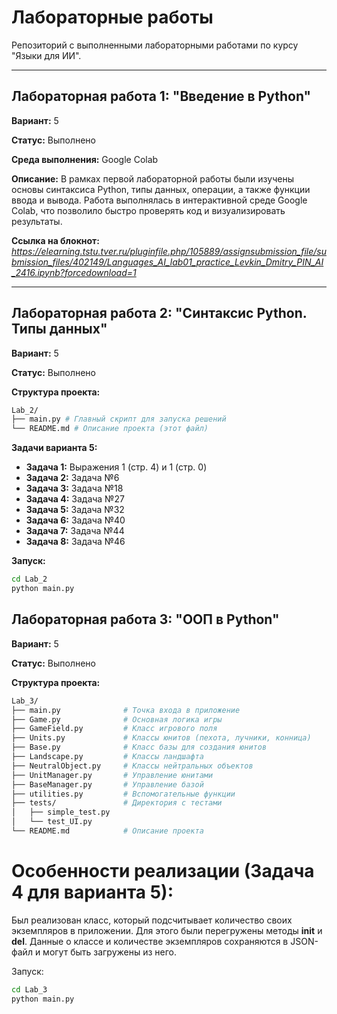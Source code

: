 # Лабораторные работы

Репозиторий с выполненными лабораторными работами по курсу "Языки для ИИ".

---

## Лабораторная работа 1: "Введение в Python"

**Вариант:** 5

**Статус:** Выполнено

**Среда выполнения:** Google Colab

**Описание:** В рамках первой лабораторной работы были изучены основы синтаксиса Python, типы данных, операции, а также функции ввода и вывода. Работа выполнялась в интерактивной среде Google Colab, что позволило быстро проверять код и визуализировать результаты.

**Ссылка на блокнот:** *https://elearning.tstu.tver.ru/pluginfile.php/105889/assignsubmission_file/submission_files/402149/Languages_AI_lab01_practice_Levkin_Dmitry_PIN_AI_2416.ipynb?forcedownload=1*

---

## Лабораторная работа 2: "Синтаксис Python. Типы данных"

**Вариант:** 5

**Статус:** Выполнено

**Структура проекта:**
```bash
Lab_2/
├── main.py # Главный скрипт для запуска решений
└── README.md # Описание проекта (этот файл)
```


**Задачи варианта 5:**
*   **Задача 1:** Выражения 1 (стр. 4) и 1 (стр. 0)
*   **Задача 2:** Задача №6
*   **Задача 3:** Задача №18
*   **Задача 4:** Задача №27
*   **Задача 5:** Задача №32
*   **Задача 6:** Задача №40
*   **Задача 7:** Задача №44
*   **Задача 8:** Задача №46

**Запуск:**
```bash
cd Lab_2
python main.py
```

## Лабораторная работа 3: "ООП в Python"

**Вариант:** 5

**Статус:** Выполнено

**Структура проекта:**

```bash
Lab_3/
├── main.py              # Точка входа в приложение
├── Game.py              # Основная логика игры
├── GameField.py         # Класс игрового поля
├── Units.py             # Классы юнитов (пехота, лучники, конница)
├── Base.py              # Класс базы для создания юнитов
├── Landscape.py         # Классы ландшафта
├── NeutralObject.py     # Классы нейтральных объектов
├── UnitManager.py       # Управление юнитами
├── BaseManager.py       # Управление базой
├── utilities.py         # Вспомогательные функции
├── tests/               # Директория с тестами
│   ├── simple_test.py
│   └── test_UI.py
└── README.md            # Описание проекта
```

# Особенности реализации (Задача 4 для варианта 5):
Был реализован класс, который подсчитывает количество своих экземпляров в приложении. Для этого были перегружены методы __init__ и __del__. Данные о классе и количестве экземпляров сохраняются в JSON-файл и могут быть загружены из него.

Запуск:
```bash
cd Lab_3
python main.py
```
